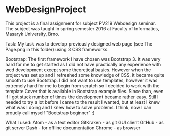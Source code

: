# WebDesignProject

This project is a final assignment for subject PV219 Webdesign seminar.
The subject was taught in spring semester 2016 at Faculty of Informatics, Masaryk University, Brno.

Task:
My task was to develop previously designed web page (see The Page.png in this folder) using 3 CSS frameworks.

Bootstrap:
The first framework I have chosen was Bootstrap 3.
It was very hard for me to get started as I did not have practically any experience with wed development except some theoretical basics. However when the project was set up and I refreshed some knowledge of CSS, it became quite smooth to use Bootstrap. I did not want to use templates, however it was extremely hard for me to begin from scratch so I decided to work with the template Cover that is available in Bootstrap example files. Since than, even if I got stuck number of times the development became rather easy. Still I needed to try a lot before I came to the result I wanted, but at least I knew what was I doing and I knew how to solve problems.
I think, now I can proudly call myself "Bootstrap beginner" :)

What I used:
Atom - as a text editor
GitKraken - as git GUI client
GitHub - as git server
Dash - for offline documentation
Chrome - as browser
